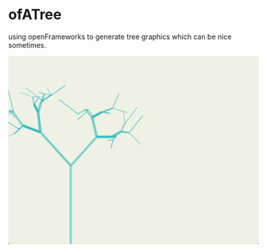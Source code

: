 # ofATree
using openFrameworks to generate tree graphics which can be nice sometimes.

![Screenshot](https://github.com/taixhi/ofATree/raw/master/Screenshot%202019-01-25%20at%2011.49.14%20PM.png)
